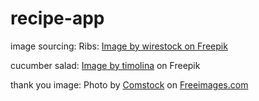 # recipe-app

image sourcing: 
Ribs: <a href="https://www.freepik.com/free-photo/barbecue-with-green-pepper_7841691.htm#fromView=search&page=1&position=27&uuid=d05ba59d-13b8-49a1-831b-0c78b49103a3">Image by wirestock on Freepik</a>

cucumber salad: <a href="https://www.freepik.com/free-photo/fresh-cucumber-salad_6714143.htm#query=cucumber%20salad&position=4&from_view=keyword&track=ais&uuid=5e97ec17-20cf-4650-bf00-ec637cb1ecdd">Image by timolina</a> on Freepik

thank you image: Photo by <a href="/photographer/comstock-83741">Comstock</a> on <a href="/">Freeimages.com</a>